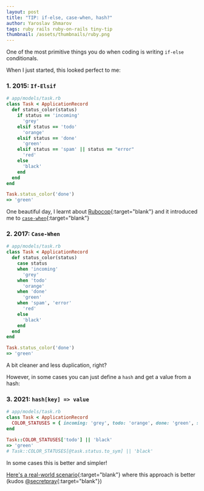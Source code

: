 ```yaml
---
layout: post
title: "TIP: if-else, case-when, hash?"
author: Yaroslav Shmarov
tags: ruby rails ruby-on-rails tiny-tip
thumbnail: /assets/thumbnails/ruby.png
---
```


One of the most primitive things you do when coding is writing `if-else` conditionals.

When I just started, this looked perfect to me:

### 1. 2015: `If-Elsif`

```ruby
# app/models/task.rb
class Task < ApplicationRecord
  def status_color(status)
    if status == 'incoming'
      'grey'
    elsif status == 'todo'
      'orange'
    elsif status == 'done'
      'green'
    elsif status == 'spam' || status == "error"
      'red'
    else
      'black'
    end
  end
end
```

```ruby
Task.status_color('done')
=> 'green'
```

One beautiful day, I learnt about
[Rubocop](https://github.com/rubocop/rubocop){:target="blank"}
and it introduced me to
[`case-when`](https://www.rubydoc.info/gems/rubocop/RuboCop/Cop/Style/CaseLikeIf){:target="blank"}

### 2. 2017: `Case-When`

```ruby
# app/models/task.rb
class Task < ApplicationRecord
  def status_color(status)
    case status
    when 'incoming'
      'grey'
    when 'todo'
      'orange'
    when 'done'
      'green'
    when 'spam', 'error'
      'red'
    else
      'black'
    end
  end
end
```

```ruby
Task.status_color('done')
=> 'green'
```

A bit cleaner and less duplication, right?

However, in some cases you can just define a `hash` and get a value from a hash:

### 3. 2021: `hash[key] => value`

```ruby
# app/models/task.rb
class Task < ApplicationRecord
  COLOR_STATUSES = { incoming: 'grey', todo: 'orange', done: 'green', spam: 'red', error: 'red' }.freeze
end
```

```ruby
Task::COLOR_STATUSES['todo'] || 'black'
=> 'green'
# Task::COLOR_STATUSES[@task.status.to_sym] || 'black'
```

In some cases this is better and simpler!

[Here's a real-world scenario](https://github.com/yshmarov/askdemos/pull/1/files#diff-7cb3f33ed8cd7f9d71058dc2794a0f49c4ff135156fac2c3318840fdd2431040R4){:target="blank"}
where this approach is better
(kudos [@secretpray](http://github.com/secretpray/){:target="blank"})
